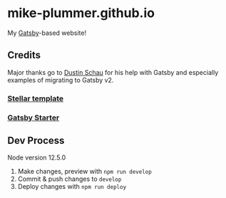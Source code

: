 # mike-plummer.github.io

My [Gatsby](https://www.gatsbyjs.org/)-based website!

## Credits
Major thanks go to [Dustin Schau](https://dustinschau.com/) for his help with Gatsby and especially examples of migrating to Gatsby v2.

### [Stellar template](https://html5up.net/stellar)

### [Gatsby Starter](http://gatsby-stellar.surge.sh/)

## Dev Process

Node version 12.5.0

1. Make changes, preview with `npm run develop`
1. Commit & push changes to `develop`
1. Deploy changes with `npm run deploy`
